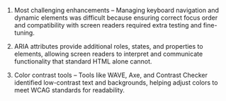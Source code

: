 1. Most challenging enhancements – Managing keyboard navigation and dynamic elements was difficult because ensuring correct focus order and compatibility with screen readers required extra testing and fine-tuning.

2. ARIA attributes provide additional roles, states, and properties to elements, allowing screen readers to interpret and communicate functionality that standard HTML alone cannot.

3. Color contrast tools – Tools like WAVE, Axe, and Contrast Checker identified low-contrast text and backgrounds, helping adjust colors to meet WCAG standards for readability.
